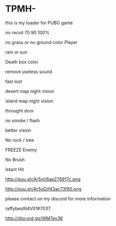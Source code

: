 # TPMH-
this is my loader for PUBG game 

no recoil 70 90 100%

no grass or no ground
color Player 

rain or sun

Death box color

remove useless sound

fast loot

desert map night vision

island map night vision

throught door

no smoke / flash 

better vision

No rock / tree

FREEZE Enemy

No Brush

Istant Hit 


http://puu.sh/Ar5nI/6ae276917c.png

http://puu.sh/Ar5oD/f43ac73f85.png

please contact on my discord for more information

raffybest94V01#7037

http://discord.gg/WM7ey36
